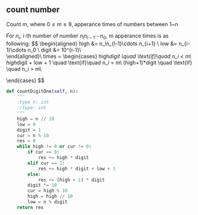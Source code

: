 ## count number
Count m, where $0\le m \le 9$, apperance times of numbers between 1~n

For $n_i$, i-th number of number $n_ln_{l-1}\cdots n_0$, m apperance times is as following:
$$
\begin{aligned}
    high &= n_ln_{l-1}\cdots n_{i+1} \\
    low &= n_{i-1}\cdots n_0 \\
    digit &= 10^{i-1}\\  
\end{aligned}\\
times = \begin{cases}
    high*digit \quad \text{if}\quad n_i < m\\
    high*digit + low + 1 \quad \text{if}\quad n_i = m\\
    (high+1)*digit \quad \text{if} \quad n_i > m\\

\end{cases}
$$
```python
def countDigitOne(self, n):
    """
    :type n: int
    :rtype: int
    """
    high = n // 10
    low = 0
    digit = 1
    cur = n % 10
    res = 0
    while high != 0 or cur != 0:
        if cur == 0:
            res += high * digit
        elif cur == 1:
            res += high * digit + low + 1
        else:
            res += (high + 1) * digit
        digit *= 10
        cur = high % 10
        high = high // 10
        low = n % digit
    return res
```